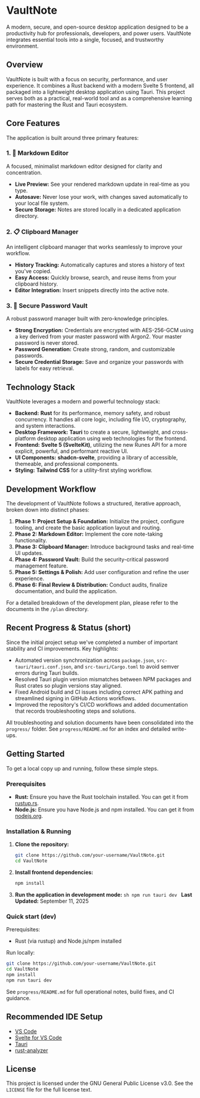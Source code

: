 # VaultNote

A modern, secure, and open-source desktop application designed to be a productivity hub for professionals, developers, and power users. VaultNote integrates essential tools into a single, focused, and trustworthy environment.

## Overview

VaultNote is built with a focus on security, performance, and user experience. It combines a Rust backend with a modern Svelte 5 frontend, all packaged into a lightweight desktop application using Tauri. This project serves both as a practical, real-world tool and as a comprehensive learning path for mastering the Rust and Tauri ecosystem.

## Core Features

The application is built around three primary features:

### 1. 📝 Markdown Editor

A focused, minimalist markdown editor designed for clarity and concentration.

- **Live Preview:** See your rendered markdown update in real-time as you type.
- **Autosave:** Never lose your work, with changes saved automatically to your local file system.
- **Secure Storage:** Notes are stored locally in a dedicated application directory.

### 2. 📋 Clipboard Manager

An intelligent clipboard manager that works seamlessly to improve your workflow.

- **History Tracking:** Automatically captures and stores a history of text you've copied.
- **Easy Access:** Quickly browse, search, and reuse items from your clipboard history.
- **Editor Integration:** Insert snippets directly into the active note.

### 3. 🔐 Secure Password Vault

A robust password manager built with zero-knowledge principles.

- **Strong Encryption:** Credentials are encrypted with AES-256-GCM using a key derived from your master password with Argon2. Your master password is never stored.
- **Password Generation:** Create strong, random, and customizable passwords.
- **Secure Credential Storage:** Save and organize your passwords with labels for easy retrieval.

## Technology Stack

VaultNote leverages a modern and powerful technology stack:

- **Backend:** **Rust** for its performance, memory safety, and robust concurrency. It handles all core logic, including file I/O, cryptography, and system interactions.
- **Desktop Framework:** **Tauri** to create a secure, lightweight, and cross-platform desktop application using web technologies for the frontend.
- **Frontend:** **Svelte 5 (SvelteKit)**, utilizing the new Runes API for a more explicit, powerful, and performant reactive UI.
- **UI Components:** **shadcn-svelte**, providing a library of accessible, themeable, and professional components.
- **Styling:** **Tailwind CSS** for a utility-first styling workflow.

## Development Workflow

The development of VaultNote follows a structured, iterative approach, broken down into distinct phases:

1.  **Phase 1: Project Setup & Foundation:** Initialize the project, configure tooling, and create the basic application layout and routing.
2.  **Phase 2: Markdown Editor:** Implement the core note-taking functionality.
3.  **Phase 3: Clipboard Manager:** Introduce background tasks and real-time UI updates.
4.  **Phase 4: Password Vault:** Build the security-critical password management feature.
5.  **Phase 5: Settings & Polish:** Add user configuration and refine the user experience.
6.  **Phase 6: Final Review & Distribution:** Conduct audits, finalize documentation, and build the application.

For a detailed breakdown of the development plan, please refer to the documents in the `/plan` directory.

## Recent Progress & Status (short)

Since the initial project setup we've completed a number of important stability and CI improvements. Key highlights:

- Automated version synchronization across `package.json`, `src-tauri/tauri.conf.json`, and `src-tauri/Cargo.toml` to avoid semver errors during Tauri builds.
- Resolved Tauri plugin version mismatches between NPM packages and Rust crates so plugin versions stay aligned.
- Fixed Android build and CI issues including correct APK pathing and streamlined signing in GitHub Actions workflows.
- Improved the repository's CI/CD workflows and added documentation that records troubleshooting steps and solutions.

All troubleshooting and solution documents have been consolidated into the `progress/` folder. See `progress/README.md` for an index and detailed write-ups.

## Getting Started

To get a local copy up and running, follow these simple steps.

### Prerequisites

- **Rust:** Ensure you have the Rust toolchain installed. You can get it from [rustup.rs](https://rustup.rs/).
- **Node.js:** Ensure you have Node.js and npm installed. You can get it from [nodejs.org](https://nodejs.org/).

### Installation & Running

1.  **Clone the repository:**
    ```sh
    git clone https://github.com/your-username/VaultNote.git
    cd VaultNote
    ```
2.  **Install frontend dependencies:**
    ```sh
    npm install
    ```
3.  **Run the application in development mode:**
    `sh
    npm run tauri dev
    `
    **Last Updated:** September 11, 2025

### Quick start (dev)

Prerequisites:

- Rust (via rustup) and Node.js/npm installed

Run locally:

```bash
git clone https://github.com/your-username/VaultNote.git
cd VaultNote
npm install
npm run tauri dev
```

See `progress/README.md` for full operational notes, build fixes, and CI guidance.

## Recommended IDE Setup

- [VS Code](https://code.visualstudio.com/)
- [Svelte for VS Code](https://marketplace.visualstudio.com/items?itemName=svelte.svelte-vscode)
- [Tauri](https://marketplace.visualstudio.com/items?itemName=tauri-apps.tauri-vscode)
- [rust-analyzer](https://marketplace.visualstudio.com/items?itemName=rust-lang.rust-analyzer)

## License

This project is licensed under the GNU General Public License v3.0. See the `LICENSE` file for the full license text.
